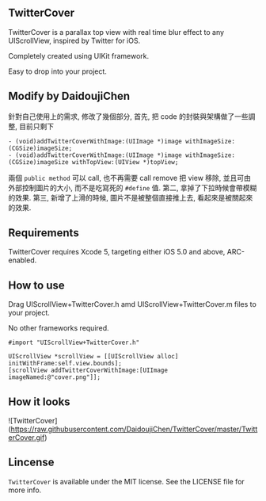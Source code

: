 ## TwitterCover ##

TwitterCover is a parallax top view with real time blur effect to any UIScrollView, inspired by Twitter for iOS.

Completely created using UIKit framework.

Easy to drop into your project.

## Modify by DaidoujiChen ##
針對自己使用上的需求, 修改了幾個部分, 首先, 把 code 的封裝與架構做了一些調整, 目前只剩下

`````
- (void)addTwitterCoverWithImage:(UIImage *)image withImageSize:(CGSize)imageSize;
- (void)addTwitterCoverWithImage:(UIImage *)image withImageSize:(CGSize)imageSize withTopView:(UIView *)topView;
`````

兩個 `public method` 可以 call, 也不再需要 call remove 把 view 移除, 並且可由外部控制圖片的大小, 而不是吃寫死的 `#define` 值. 第二, 拿掉了下拉時候會帶模糊的效果. 第三, 新增了上滑的時候, 圖片不是被整個直接推上去, 看起來是被關起來的效果.

## Requirements ##

TwitterCover requires Xcode 5, targeting either iOS 5.0 and above, ARC-enabled.


## How to use ##
	
Drag UIScrollView+TwitterCover.h amd UIScrollView+TwitterCover.m files to your project. 

No other frameworks required.

    #import "UIScrollView+TwitterCover.h"

    UIScrollView *scrollView = [[UIScrollView alloc] initWithFrame:self.view.bounds];
    [scrollView addTwitterCoverWithImage:[UIImage imageNamed:@"cover.png"]];  

## How it looks ##

![TwitterCover] (https://raw.githubusercontent.com/DaidoujiChen/TwitterCover/master/TwitterCover.gif)


## Lincense ##

`TwitterCover` is available under the MIT license. See the LICENSE file for more info.


